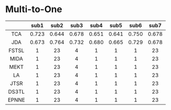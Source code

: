 # Multi-to-One

|  | sub1 | sub2 | sub3 | sub4 | sub5 |  sub6 |  sub7 |  sub8 |  sub9 |  sub10 |  sub11 |  sub12 |  sub13 |  sub14 |  sub15 | Avg | 
| :----: | :----: | :----: | :----: | :----: | :----: | :----: | :----: | ---- | ---- | ---- | ---- | ---- | ---- | ---- | ---- | ---- |
TCA | 0.723 | 0.644 | 0.678 | 0.651 | 0.641 | 0.750 | 0.678 | 0.713 | 0.746 | 0.690 | 0.687 | 0.608 | 0.674 | 0.709 | 0.652 | 0.684
JDA | 0.673 | 0.764 |  0.732 | 0.680 | 0.665 | 0.729 | 0.678 | 0.806 | 0.846 | 0.819 | 0.731 | 0.644 | 0.676 | 0.760 | 0.819 | 0.735
| FSTSL  | 1 | 23 | 4 |1|1 | 1 | 23 | 4 |1|1 | 1 | 23 | 4 |1|
MIDA| 1 | 23 | 4 |1|1 | 1 | 23 | 4 |1|1 | 1 | 23 | 4 |1|
MEKT| 1 | 23 | 4 |1|1 | 1 | 23 | 4 |1|1 | 1 | 23 | 4 |1|
LA| 1 | 23 | 4 |1|1 | 1 | 23 | 4 |1|1 | 1 | 23 | 4 |1|
JTSR| 1 | 23 | 4 |1|1 | 1 | 23 | 4 |1|1 | 1 | 23 | 4 |1|
DS3TL| 1 | 23 | 4 |1|1 | 1 | 23 | 4 |1|1 | 1 | 23 | 4 |1|
EPNNE| 1 | 23 | 4 |1|1 | 1 | 23 | 4 |1|1 | 1 | 23 | 4 |1|
